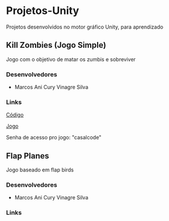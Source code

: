 # Projetos-Unity

  Projetos desenvolvidos no motor gráfico Unity, para aprendizado
  
## Kill Zombies (Jogo Simple)

  Jogo com o objetivo de matar os zumbis e sobreviver

### Desenvolvedores

  - Marcos Ani Cury Vinagre Silva

### Links

  [Código](https://github.com/MarcosAniCury/Projetos-Unity/tree/main/KillZombies(SimpleGame))
  
  [Jogo](https://miko98.itch.io/killzombies-alpha-v1-3)
  
  Senha de acesso pro jogo: "casalcode"
  
  
## Flap Planes

  Jogo baseado em flap birds
  
### Desenvolvedores

  - Marcos Ani Cury Vinagre Silva

### Links
